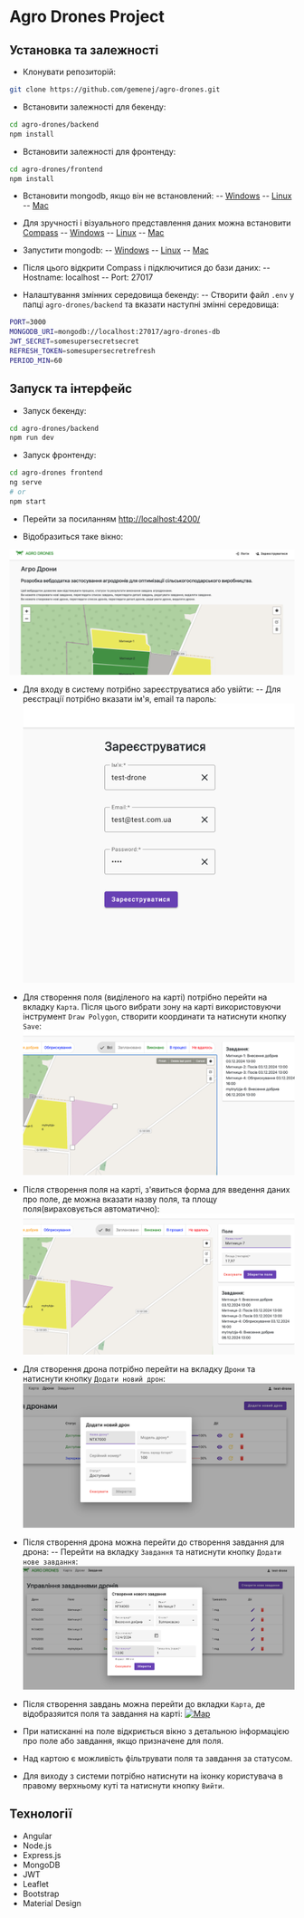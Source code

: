 # Agro Drones Project

## Установка та залежності
- Клонувати репозиторій:
```sh
git clone https://github.com/gemenej/agro-drones.git
```

- Встановити залежності для бекенду:
```sh
cd agro-drones/backend
npm install
```

- Встановити залежності для фронтенду:
```sh
cd agro-drones/frontend
npm install
```

- Встановити mongodb, якщо він не встановлений:
-- [Windows](https://docs.mongodb.com/manual/tutorial/install-mongodb-on-windows/)
-- [Linux](https://docs.mongodb.com/manual/administration/install-on-linux/)
-- [Mac](https://docs.mongodb.com/manual/tutorial/install-mongodb-on-os-x/)

- Для зручності і візуального представлення даних можна встановити [Compass](https://www.mongodb.com/products/compass)
-- [Windows](https://docs.mongodb.com/compass/master/install/)
-- [Linux](https://docs.mongodb.com/compass/master/install/)
-- [Mac](https://docs.mongodb.com/compass/master/install/)

- Запустити mongodb:
-- [Windows](https://docs.mongodb.com/manual/tutorial/install-mongodb-on-windows/#start-mdb-edition)
-- [Linux](https://docs.mongodb.com/manual/administration/install-on-linux/)
-- [Mac](https://docs.mongodb.com/manual/tutorial/install-mongodb-on-os-x/)

- Після цього відкрити Compass і підключитися до бази даних:
-- Hostname: localhost
-- Port: 27017

- Налаштування змінних середовища бекенду:
-- Створити файл `.env` у папці `agro-drones/backend` та вказати наступні змінні середовища:
```sh
PORT=3000
MONGODB_URI=mongodb://localhost:27017/agro-drones-db
JWT_SECRET=somesupersecretsecret
REFRESH_TOKEN=somesupersecretrefresh
PERIOD_MIN=60
```

## Запуск та інтерфейс

- Запуск бекенду:
```sh
cd agro-drones/backend
npm run dev
```

- Запуск фронтенду:
```sh
cd agro-drones frontend
ng serve
# or
npm start
```

- Перейти за посиланням [http://localhost:4200/](http://localhost:4200/)

- Відобразиться таке вікно:

[![Home](./images/home.png)](./images/home.png)

- Для входу в систему потрібно зареєструватися або увійти:
-- Для реєстрації потрібно вказати ім'я, email та пароль:
[![Register](./images/register.png)](./images/register.png)

- Для створення поля (виділеного на карті) потрібно перейти на вкладку `Карта`. Після цього вибрати зону на карті використовуючи інструмент `Draw Polygon`, створити координати та натиснути кнопку `Save`:
[![Create Field](./images/create-field.png)](./images/create-field.png)

- Після створення поля на карті, з'явиться форма для введення даних про поле, де можна вказати назву поля, та площу поля(вираховується автоматично):
[![Field Form](./images/field-form.png)](./images/field-form.png)

- Для створення дрона потрібно перейти на вкладку `Дрони` та натиснути кнопку `Додати новий дрон`:
[![Create Drone](./images/create-drone.png)](./images/create-drone.png)

- Після створення дрона можна перейти до створення завдання для дрона:
-- Перейти на вкладку `Завдання` та натиснути кнопку `Додати нове завдання`:
[![Create Task](./images/create-task.png)](./images/create-task.png)

- Після створення завдань можна перейти до вкладки `Карта`, де відобразяится поля та завдання на карті:
[![Map](./images/map.png)](./images/interactive-map.png)

- При натисканні на поле відкриється вікно з детальною інформацією про поле або завдання, якщо призначене для поля.

- Над картою є можливість фільтрувати поля та завдання за статусом.

- Для виходу з системи потрібно натиснути на іконку користувача в правому верхньому куті та натиснути кнопку `Вийти`.

## Технології
- Angular
- Node.js
- Express.js
- MongoDB
- JWT
- Leaflet
- Bootstrap
- Material Design
